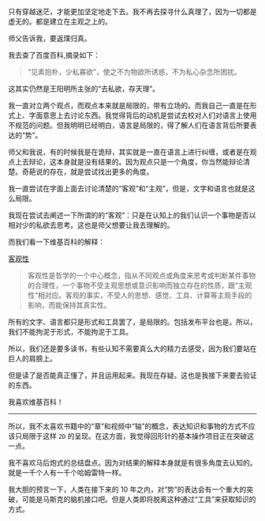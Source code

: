 只有穿越迷茫，才能更加坚定地走下去。我不再去探寻什么真理了，因为一切都是虚无的。都是建立在主观之上的。



师父告诉我，要返璞归真。

我去查了百度百科,摘录如下：

> “见素抱朴，少私寡欲”，使之不为物欲所诱惑，不为私心杂念所困扰。

这其实仍然是王阳明所主张的“去私欲，存天理”。



我一直对立两个观点，而观点本来就是局限的，带有立场的。而我自己一直是在形式上、字面意思上去讨论东西。我觉得背后的动机是尝试去校对人们对语言上使用不规范的问题。但我明明已经明白，语言是局限的，得了解人们在语言背后所要表达的“势”。

师父和我说，有的时候我是在诡辩，其实就是一直在语言上进行纠缠，或者是在观点上去辩论，这本身就是没有结果的。因为观点只是一个角度，你当然能辩论清楚。奇葩说的存在，就是尝试找出更多的角度。



我一直尝试在字面上面去讨论清楚的“客观”和“主观”，但是，文字和语言也就是这么局限。

我现在尝试去阐述一下所谓的的“客观”：只是在认知上的我们认识一个事物是否以相对少的私欲去思考。这也是师父想要让我去理解的。

而我们看一下维基百科的解释：

[客观性]([https://zh.wikipedia.org/wiki/%E5%AE%A2%E8%A7%80%E6%80%A7](https://zh.wikipedia.org/wiki/客觀性))

> 客观性是哲学的一个中心概念，指从不同观点或角度来思考或判断某件事物的合理性，一个事物不受主观思想或意识影响而独立存在的性质，跟“主观性”相对应。客观的事实，不受人的思想、感觉、工具、计算等主观手段的影响，而能保持其真实性。



所有的文字、语言都只是形式和工具罢了，是局限的。包括发布平台也是。所以，我们不能拘泥于形式，不能拘泥于工具。

所以，我们还是要多读书，有些认知不需要真么大的精力去感受，因为我们要站在巨人的肩膀上。

但是读了是否能真正懂了，并且运用起来。我现在存疑。这也是我接下来要去验证的东西。

我喜欢维基百科！

---



所以，我不太喜欢书籍中的“章”和视频中“轴”的概念，表达知识和事物的方式不应该只局限于这样 `2D` 的呈现。在这方面，我觉得回形针的基本操作项目正在突破这一点。

我不喜欢马后炮式的总结盘点。因为对结果的解释本身就是有很多角度去认知的。就是一千个人有一千个哈姆雷特一样。

我大胆的预言一下，人类在接下来的 10 年之内，对“势”的表达会有一个重大的突破，可能是马斯克的脑机接口吧。但是人类即将脱离这种通过“工具”来获取知识的方式。

